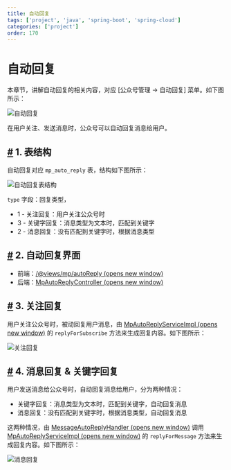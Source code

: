 ```yaml
---
title: 自动回复
tags: ['project', 'java', 'spring-boot', 'spring-cloud']
categories: ['project']
order: 170
---
```

# 自动回复

本章节，讲解自动回复的相关内容，对应 [公众号管理 -> 自动回复] 菜单。如下图所示：

 ![自动回复](https://cloud.iocoder.cn/img/%E5%85%AC%E4%BC%97%E5%8F%B7%E6%89%8B%E5%86%8C/%E8%87%AA%E5%8A%A8%E5%9B%9E%E5%A4%8D/%E7%95%8C%E9%9D%A2.png)

 在用户关注、发送消息时，公众号可以自动回复消息给用户。

 ## [#](#_1-表结构) 1. 表结构

 自动回复对应 `mp_auto_reply` 表，结构如下图所示：

 ![自动回复表结构](https://cloud.iocoder.cn/img/%E5%85%AC%E4%BC%97%E5%8F%B7%E6%89%8B%E5%86%8C/%E8%87%AA%E5%8A%A8%E5%9B%9E%E5%A4%8D/%E8%A1%A8%E7%BB%93%E6%9E%84.png)

 `type` 字段：回复类型，

 * 1 - 关注回复：用户关注公众号时
* 3 - 关键字回复：消息类型为文本时，匹配到关键字
* 2 - 消息回复：没有匹配到关键字时，根据消息类型

 ## [#](#_2-自动回复界面) 2. 自动回复界面

 * 前端：[/@views/mp/autoReply  (opens new window)](https://github.com/yudaocode/yudao-ui-admin-vue2/blob/master/src/views/mp/autoReply/index.vue)
* 后端：[MpAutoReplyController  (opens new window)](https://github.com/YunaiV/yudao-cloud/blob/master/yudao-module-mp/yudao-module-mp-biz/src/main/java/cn/iocoder/yudao/module/mp/controller/admin/message/MpAutoReplyController.java)

 ## [#](#_3-关注回复) 3. 关注回复

 用户关注公众号时，被动回复用户消息，由 [MpAutoReplyServiceImpl  (opens new window)](https://github.com/YunaiV/yudao-cloud/blob/master/yudao-module-mp/yudao-module-mp-biz/src/main/java/cn/iocoder/yudao/module/mp/service/message/MpAutoReplyServiceImpl.java#L181-L200) 的 `replyForSubscribe` 方法来生成回复内容。如下图所示：

 ![关注回复](https://cloud.iocoder.cn/img/%E5%85%AC%E4%BC%97%E5%8F%B7%E6%89%8B%E5%86%8C/%E8%87%AA%E5%8A%A8%E5%9B%9E%E5%A4%8D/%E5%85%B3%E6%B3%A8%E5%9B%9E%E5%A4%8D.png)

 ## [#](#_4-消息回复-关键字回复) 4. 消息回复 & 关键字回复

 用户发送消息给公众号时，自动回复消息给用户，分为两种情况：

 * 关键字回复：消息类型为文本时，匹配到关键字，自动回复消息
* 消息回复：没有匹配到关键字时，根据消息类型，自动回复消息

 这两种情况，由 [MessageAutoReplyHandler  (opens new window)](https://github.com/YunaiV/yudao-cloud/blob/master/yudao-module-mp/yudao-module-mp-biz/src/main/java/cn/iocoder/yudao/module/mp/service/handler/message/MessageAutoReplyHandler.java) 调用 [MpAutoReplyServiceImpl  (opens new window)](https://github.com/YunaiV/yudao-cloud/blob/master/yudao-module-mp/yudao-module-mp-biz/src/main/java/cn/iocoder/yudao/module/mp/service/message/MpAutoReplyServiceImpl.java#L154-L179) 的 `replyForMessage` 方法来生成回复内容。如下图所示：

 ![消息回复](https://cloud.iocoder.cn/img/%E5%85%AC%E4%BC%97%E5%8F%B7%E6%89%8B%E5%86%8C/%E8%87%AA%E5%8A%A8%E5%9B%9E%E5%A4%8D/%E6%B6%88%E6%81%AF%E5%9B%9E%E5%A4%8D.png)

